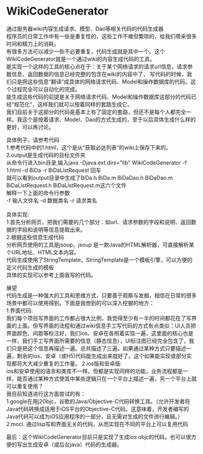 # WikiCodeGenerator
通过服务器wiki内容生成请求、模型、Dao等相关代码的代码生成器<br>
程序员的日常工作中有一些是重复性的，这些工作不难但繁琐的，给我们带来很多时间和精力上的消耗。<br>
有很多方法可以减少一些不必要重复，代码生成就是其中一个。这个WikiCodeGenerator就是一个通过wiki的内容生成代码的工具。<br>
能实现一个这样的工具的核心点在于：关于某个网络请求的请求url信息，请求参数信息、返回数据的信息已经完整的包含在wiki的内容中了，
写代码的时候，我们只是把这些信息“翻译”成具体的网络请求代码、Model和操作数据库的代码。这个过程完全可以自动化的完成。<br>
能生成这些代码的前提是关于网络请求代码、Model和操作数据库这部分的代码已经“规范化”，这样我们就可以按着同样的套路生成它。<br>
我们目前关于这部分的代码是基本上有了固定的套路，但还不是每个人都完全一样。我这个是按着请求、Model、Dao的方式生成的，至于以后具体生成什么样的更好，可以再讨论。<br>

具体例子，请参考代码<br>
1.参考代码中的1.html，这个是从“获取必达列表”的wiki上保存下来的。<br>
2.output是生成代码的目标文件夹<br>
从命令行进入bin目录,输入java -Djava.ext.dirs="lib" WikiCodeGenerator -f 1.html -d BiDa -r BiDaListRequest 回车<br>
就可以看到output目录中生成了BiDa.h BiDa.m BiDaDao.h BiDaDao.m BiDaListRequest.h BiDaListRequest.m这六个文件<br>
解释一下上面的命令行参数<br>
-f 输入文件名 -d 数据类名 -r 请求类名<br>
<br>
具体实现:<br>
1.首先分析网页，把我们需要的几个部分：如url、请求参数的字段和说明、返回数据的字段和说明等信息提取出来。<br>
2.根据这些信息生成代码<br>
分析网页使用的工具是jsoup，jsoup 是一款Java的HTML解析器，可直接解析某个URL地址、HTML文本内容。<br>
代码生成使用了StringTemplate，StringTemplate是一个模板引擎，可以方便的定义代码生成的模板<br>
具体的实现可以参考上面我写的代码。<br>

展望<br>
代码生成是一种强大的工具和思维方式，只要善于观察与发掘，相信在日常的很多场景中都可以使用得到。下面是我想到的可以深入挖掘的地方：<br>
1.界面代码:<br>
我们每个项目写界面的工作都占很大比例，我觉得至少有一半的时间都花在了写界面的上面。但写界面的流程和通过wiki信息手工写代码的方式有点类似：UI人员把界面颜色、间距等标注好，我们ios、安卓在各照着实现一遍，这里面的核心也是一样，我们手工写界面所需要的信息（静态信息），UI标注图已经完全包含了，我们只是把这个信息再描述一遍。总共描述了三遍。如果通过某种方式只要描述一遍，剩余的ios、安卓（或H5)代码能生成出来就好了。这个如果能实现或部分实现都将大大减少重复的工作量。
2.ios版和安卓版:<br>
ios和安卓使用的语言和类库不一样。但都是实现同样的功能，业务流程都是一样，能否通过某种方式使其中某些逻辑只在一个平台上描述一遍，另一个平台上就可以重复使用？<br>
我目前知道进行这方面尝试的有：<br>
1.google在用j2Objc，谷歌的Java/Objective-C代码转换工具。（允许开发者将Java代码转换成适用于iOS平台的Objective-C代码。这意味着，开发者编写的Java代码可以成为iOS应用程序的一部分，且无需对生成的文件进行编辑。）<br>
2.mocl. 通过lisp写和界面无关的代码，从而实现在不同的平台上可以复用代码<br>

最后：这个WikiCodeGenerator目前只是实现了生成ios objc的代码。也可以很方便的写出生成安卓（或后台java）代码的生成器。
